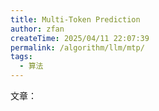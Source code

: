 ```yaml
---
title: Multi-Token Prediction
author: zfan
createTime: 2025/04/11 22:07:39
permalink: /algorithm/llm/mtp/
tags:
  - 算法
---
```


文章：

[](https://zhuanlan.zhihu.com/p/18056041194)
